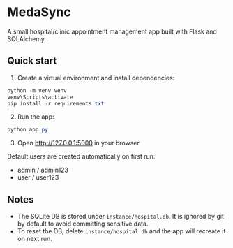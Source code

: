# MedaSync

A small hospital/clinic appointment management app built with Flask and SQLAlchemy.

## Quick start

1. Create a virtual environment and install dependencies:

```powershell
python -m venv venv
venv\Scripts\activate
pip install -r requirements.txt
```

2. Run the app:

```powershell
python app.py
```

3. Open http://127.0.0.1:5000 in your browser.

Default users are created automatically on first run:
- admin / admin123
- user / user123

## Notes
- The SQLite DB is stored under `instance/hospital.db`. It is ignored by git by default to avoid committing sensitive data.
- To reset the DB, delete `instance/hospital.db` and the app will recreate it on next run.
